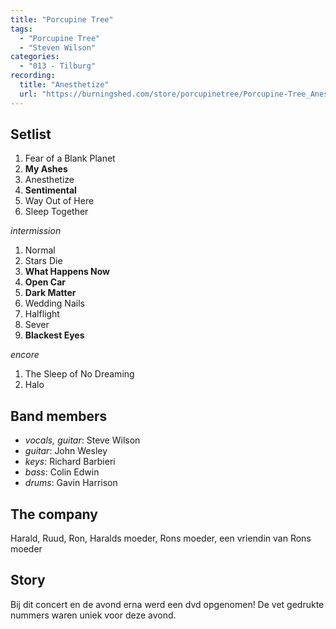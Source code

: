 ```yaml
---
title: "Porcupine Tree"
tags:
  - "Porcupine Tree"
  - "Steven Wilson"
categories:
  - "013 - Tilburg"
recording:
  title: "Anesthetize"
  url: "https://burningshed.com/store/porcupinetree/Porcupine-Tree_Anesthetize_cd_dvd"
---
```

Setlist
-------
1. Fear of a Blank Planet
1. **My Ashes**
1. Anesthetize
1. **Sentimental**
1. Way Out of Here
1. Sleep Together

_intermission_

1. Normal
1. Stars Die
1. **What Happens Now**
1. **Open Car**
1. **Dark Matter**
1. Wedding Nails
1. Halflight
1. Sever
1. **Blackest Eyes**

_encore_

1. The Sleep of No Dreaming
1. Halo

Band members
------------
* _vocals, guitar_: Steve Wilson
* _guitar_: John Wesley
* _keys_: Richard Barbieri
* _bass_: Colin Edwin
* _drums_: Gavin Harrison

The company
-----------
Harald, Ruud, Ron, Haralds moeder, Rons moeder, een vriendin van Rons moeder

Story
-----
Bij dit concert en de avond erna werd een dvd opgenomen! De vet gedrukte nummers waren uniek voor deze avond.
